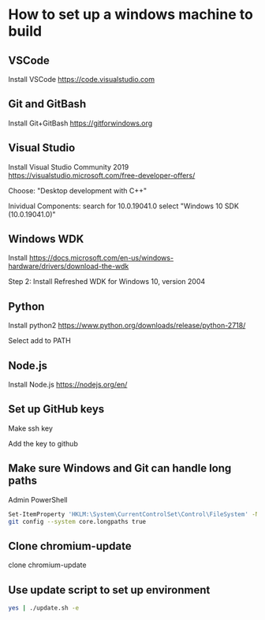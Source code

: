 # How to set up a windows machine to build

## VSCode

Install VSCode https://code.visualstudio.com

## Git and GitBash

Install Git+GitBash https://gitforwindows.org

## Visual Studio

Install Visual Studio Community 2019 https://visualstudio.microsoft.com/free-developer-offers/

Choose: "Desktop development with C++"

Inividual Components: search for 10.0.19041.0 select "Windows 10 SDK (10.0.19041.0)"

## Windows WDK

Install https://docs.microsoft.com/en-us/windows-hardware/drivers/download-the-wdk

Step 2: Install Refreshed WDK for Windows 10, version 2004

## Python

Install python2 https://www.python.org/downloads/release/python-2718/

Select add to PATH

## Node.js

Install Node.js https://nodejs.org/en/

## Set up GitHub keys

Make ssh key

Add the key to github

## Make sure Windows and Git can handle long paths

Admin PowerShell
```bash
Set-ItemProperty 'HKLM:\System\CurrentControlSet\Control\FileSystem' -Name 'LongPathsEnabled' -value 1
git config --system core.longpaths true
```

## Clone chromium-update

clone chromium-update

## Use update script to set up environment

```bash
yes | ./update.sh -e
```
